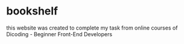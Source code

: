 # bookshelf
this website was created to complete my task from online courses of Dicoding - Beginner Front-End Developers
